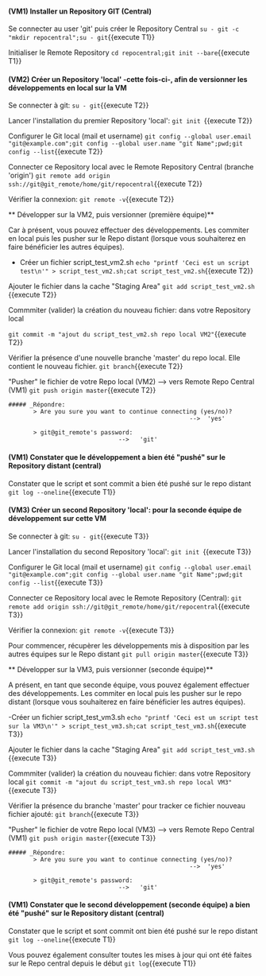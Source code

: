  
 
#### (VM1) Installer un Repository GIT (Central) 

Se connecter au user 'git' puis créer  le Repository Central
  `su - git -c "mkdir repocentral";su - git`{{execute T1}}
 
 Initialiser le Remote Repository
  `cd repocentral;git init --bare`{{execute T1}}

#### (VM2) Créer un Repository 'local' -cette fois-ci-, afin de versionner les développements en local sur la VM

 Se connecter à git:
 `su - git`{{execute T2}}
   
 Lancer l'installation du premier Repository 'local':
 `git init `{{execute T2}}
 
 Configurer le Git local (mail et username)
 `git config --global user.email "git@example.com";git config --global user.name "git Name";pwd;git config --list`{{execute T2}}   
 
 Connecter ce Repository local avec le Remote Repository Central  (branche 'origin')
 `git remote add origin ssh://git@git_remote/home/git/repocentral`{{execute T2}}

 Vérifier la connexion:
 `git remote -v`{{execute T2}}
 
** Développer sur la VM2, puis versionner (première équipe)**
 
 Car à présent, vous pouvez  effectuer des développements.
 Les commiter en local puis les pusher sur le Repo distant (lorsque vous souhaiterez en faire bénéficier les autres équipes).  

 - Créer un fichier script_test_vm2.sh
 `echo "printf 'Ceci est un script test\n'" > script_test_vm2.sh;cat script_test_vm2.sh`{{execute T2}}
 
 Ajouter le fichier dans la cache "Staging Area"
 `git add script_test_vm2.sh `{{execute T2}}
 
 Commmiter (valider) la création du nouveau fichier: dans votre Repository local 
 
 `git commit -m "ajout du script_test_vm2.sh repo local VM2"`{{execute T2}}
   
 Vérifier la présence d'une nouvelle branche 'master' du repo local. Elle contient le nouveau fichier.
 `git branch`{{execute T2}}
 
 "Pusher" le fichier de votre Repo local (VM2) --> vers Remote Repo Central (VM1)
 `git push origin master`{{execute T2}}
 
    ##### _Répondre:
           > Are you sure you want to continue connecting (yes/no)? 
                                                       -->  'yes'
 
           > git@git_remote's password: 
                                   -->   'git'
 
 
 
 
#### (VM1) Constater que le développement a bien été "pushé" sur le Repository distant (central) 
 Constater que le script et sont commit a bien été pushé sur le repo distant
 `git log --oneline`{{execute T1}}




#### (VM3) Créer un second Repository 'local': pour la seconde équipe de développement sur cette VM

 Se connecter à git:
 `su - git`{{execute T3}}
   
 Lancer l'installation du second Repository 'local':
 `git init `{{execute T3}}
 
 Configurer le Git local (mail et username)
 `git config --global user.email "git@example.com";git config --global user.name "git Name";pwd;git config --list`{{execute T3}}   
 
 Connecter ce Repository local avec le Remote Repository (Central):
 `git remote add origin ssh://git@git_remote/home/git/repocentral`{{execute T3}}

 Vérifier la connexion:
 `git remote -v`{{execute T3}}
 
 Pour commencer, récupèrer  les développements mis à disposition par les autres équipes sur le Repo distant
  `git pull origin master`{{execute T3}}
 
** Développer sur la VM3, puis versionner (seconde équipe)**

 A présent, en tant que seconde équipe, vous pouvez également effectuer des développements.
 Les commiter en local puis les pusher sur le repo distant (lorsque vous souhaiterez en faire bénéficier les autres équipes).  
 
 -Créer un fichier script_test_vm3.sh
 `echo "printf 'Ceci est un script test sur la VM3\n'" > script_test_vm3.sh;cat script_test_vm3.sh`{{execute T3}}
 
 Ajouter le fichier dans la cache "Staging Area"
 `git add script_test_vm3.sh `{{execute T3}}
 
 Commmiter (valider) la création du nouveau fichier: dans votre Repository local 
 `git commit -m "ajout du script_test_vm3.sh repo local VM3"`{{execute T3}}
   
 Vérifier la présence du branche 'master' pour tracker ce fichier nouveau fichier ajouté:
 `git branch`{{execute T3}}
 
 "Pusher" le fichier de votre Repo local (VM3) --> vers Remote Repo Central (VM1)
 `git push origin master`{{execute T3}}
 
    ##### _Répondre:
           > Are you sure you want to continue connecting (yes/no)? 
                                                       -->  'yes'
 
           > git@git_remote's password: 
                                   -->   'git'
 
 
 
 
 
#### (VM1) Constater que le second développement (seconde équipe) a bien été "pushé" sur le Repository distant (central) 

 Constater que le script et sont commit ont bien été pushé sur le repo distant
 `git log --oneline`{{execute T1}}
 
 Vous pouvez également consulter toutes les mises à jour qui ont été faites sur le Repo central depuis le début
 `git log`{{execute T1}}

